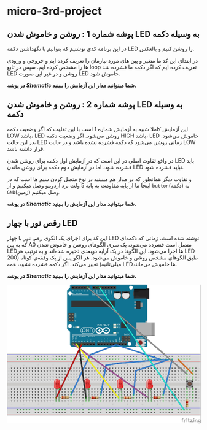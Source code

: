 # micro-3rd-project

##  پوشه شماره 1 : روشن و خاموش شدن  LED به وسیله دکمه
در این برنامه کدی نوشتیم که بتوانیم با نگهداشتن دکمه LED
را روشن کنیم و بالعکس.

در ابتدای این کد ما متغیر و پین های مورد نیازمان را تعریف کرده ایم و خروجی و ورودی ها را مشخص کرده ایم.
سپس در تابع loop تعریف کرده ایم که اگر دکمه ما فشرده شد LED روشن و در غیر این صورت LED خاموش شود.

**در پوشه ***Shematic*** شما میتوانید مدار این آزمایش را ببینید.**


## پوشه شماره 2 : روشن و خاموش شدن LED به وسیله دکمه

این آزمایش کاملا شبیه به آزمایش شماره 1 است با این تفاوت که اگر وضعیت دکمه LOW باشد، LED روشن می‌شود.
اگر وضعیت دکمه HIGH باشد، LED خاموش می‌شود.
در این حالت، LED زمانی روشن می‌شود که دکمه فشرده نشده باشد و در حالت LOW قرار داشته باشد.

در واقع تفاوت اصلی در این است که در آزمایش اول دکمه برای روشن شدن LED باید فشرده شود، اما در آزمایش دوم دکمه برای روشن ماندن LED نباید فشرده شود.

و تفاوت دیگر همانطور که در مدار هم میبینید در نوع متصل کردن سیم ها است که در اینجا ما از پایه مقاومت به پایه 5 ولت برد آردوینو وصل میکنیم و از ```button```(دکمه) به ```GND```(زمین) وصل میکنیم.

**در پوشه ***Shematic*** شما میتوانید مدار این آزمایش را ببینید.**

## رقص نور با چهار LED

این کد برای اجرای یک الگوی ```رقص نور``` با چهار LED نوشته شده است. زمانی که دکمه‌ای که به پین A0 متصل است فشرده می‌شود، یک سری الگوهای روشن و خاموش شدن LEDها اجرا می‌شود. این الگوها در یک آرایه دو‌بعدی ذخیره شده‌اند و به ترتیب هر LED طبق الگوهای مشخص روشن و خاموش می‌شود. هر الگو پس از یک وقفه‌ی کوتاه (200 میلی‌ثانیه) تغییر می‌کند. اگر دکمه فشرده نشود، همه LEDها خاموش می‌مانند.

**در پوشه ***Shematic*** شما میتوانید مدار این آزمایش را ببینید.**



![shematic](./3/shematic/fritzing-image3.jpg  "shematic")
